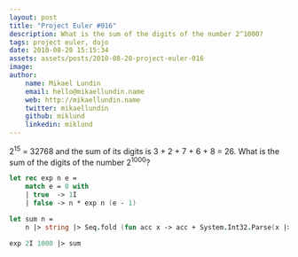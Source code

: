 ```yaml
---
layout: post
title: "Project Euler #016"
description: What is the sum of the digits of the number 2^1000?
tags: project euler, dojo
date: 2010-08-20 15:15:34
assets: assets/posts/2010-08-20-project-euler-016
image: 
author:
    name: Mikael Lundin
    email: hello@mikaellundin.name
    web: http://mikaellundin.name
    twitter: mikaellundin
    github: miklund
    linkedin: miklund
---
```


2<sup>15</sup> = 32768 and the sum of its digits is 3 + 2 + 7 + 6 + 8 = 26.  What is the sum of the digits of the number 2<sup>1000</sup>?

```fsharp
let rec exp n e =
    match e = 0 with
    | true  -> 1I
    | false -> n * exp n (e - 1) 

let sum n =
    n |> string |> Seq.fold (fun acc x -> acc + System.Int32.Parse(x |> string)) 0

exp 2I 1000 |> sum
```
